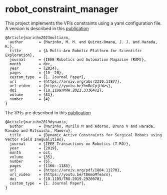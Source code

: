 # robot_constraint_manager


This project implements the VFIs constraints using a yaml configuration file.
A version is described in this [publication](https://ieeexplore.ieee.org/document/10399868)

```bibtext
@Article{marinho2023multiarm,
  author       = {Marinho, M. M. and Quiroz-Omana, J. J. and Harada, K.},
  title        = {A Multi-Arm Robotic Platform for Scientific Exploration},
  journal      = {IEEE Robotics and Automation Magazine (RAM)}, 
  month        = dec,
  year         = {2024},
  pages        = {10--20},
  custom_type  = {1. Journal Paper},
  url          = {https://arxiv.org/abs/2210.11877},
  url_video    = {https://youtu.be/hnBuCpjLWzs},
  doi          = {10.1109/MRA.2023.3336472},
  volume       = {31},
  number       = {4}
}
```

The VFIs are described in this [publication](https://ieeexplore.ieee.org/document/8742769)

```bibtext
@Article{marinho2019dynamic,
  author       = {Marinho, Murilo M and Adorno, Bruno V and Harada, Kanako and Mitsuishi, Mamoru},
  title        = {Dynamic Active Constraints for Surgical Robots using Vector Field Inequalities},
  journal      = {IEEE Transactions on Robotics (T-RO)},
  year         = {2019},
  month        = oct,
  volume       = {35}, 
  number       = {5}, 
  pages        = {1166--1185},
  url          = {https://arxiv.org/pdf/1804.11270},
  url_video    = {https://youtu.be/tB6moMfeacs},
  doi          = {10.1109/TRO.2019.2920078},
  custom_type  = {1. Journal Paper},
}
```

